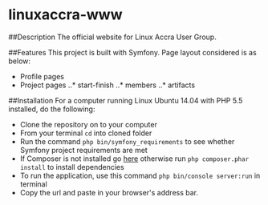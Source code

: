 # linuxaccra-www


##Description
The official website for Linux Accra User Group. 


##Features
This project is built with Symfony.
Page layout considered is as below:

* Profile pages
* Project pages
..* start-finish
..* members
..* artifacts


##Installation
For a computer running Linux Ubuntu 14.04 with PHP 5.5 installed, do the following: 
* Clone the repository on to your computer
* From your terminal ```cd``` into cloned folder
* Run the command ```php bin/symfony_requirements``` to see whether Symfony project requirements are met
* If Composer is not installed go [here](https://getcomposer.org/) otherwise run ```php composer.phar install``` to install dependencies
* To run the application, use this command ```php bin/console server:run``` in terminal
* Copy the url and paste in your browser's address bar.
